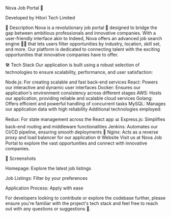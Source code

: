 Nova Job Portal 🌟

Developed by Hitori Tech Limited

📖 Description
Nova is a revolutionary job portal 🚀 designed to bridge the gap between ambitious professionals and innovative companies. With a user-friendly interface akin to Indeed, Nova offers an advanced job search engine 🕵️‍♂️ that lets users filter opportunities by industry, location, skill set, and more. Our platform is dedicated to connecting talent with the exciting opportunities that innovative companies have to offer.

🛠 Tech Stack
Our application is built using a robust selection of technologies to ensure scalability, performance, and user satisfaction:

Node.js: For creating scalable and fast back-end services
React: Powers our interactive and dynamic user interfaces
Docker: Ensures our application's environment consistency across different stages
AWS: Hosts our application, providing reliable and scalable cloud services
Golang: Offers efficient and powerful handling of concurrent tasks
MySQL: Manages our application data with high reliability
Additional technologies employed:

Redux: For state management across the React app 📊
Express.js: Simplifies back-end routing and middleware functionalities
Jenkins: Automates our CI/CD pipeline, ensuring smooth deployments 🚀
Nginx: Acts as a reverse proxy and load balancer for our application
🌐 Website
Visit us at Nova Job Portal to explore the vast opportunities and connect with innovative companies.

📸 Screenshots

Homepage: Explore the latest job listings


Job Listings: Filter by your preferences


Application Process: Apply with ease

For developers looking to contribute or explore the codebase further, please ensure you're familiar with the project's tech stack and feel free to reach out with any questions or suggestions 🤝.

